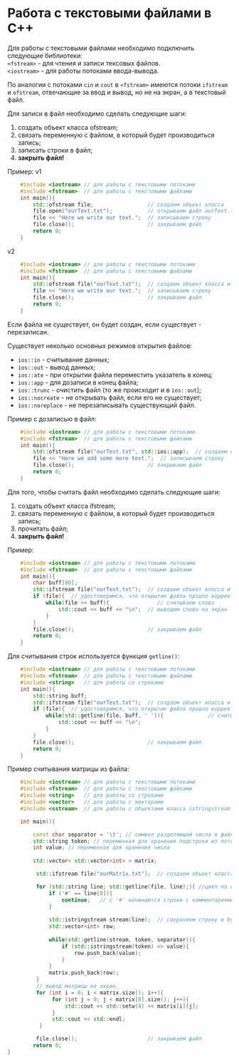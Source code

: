 # Работа с текстовыми файлами в С++

Для работы с текстовыми файлами необходимо подключить следующие библиотеки:  
    `<fstream>` - для чтения и записи тексовых файлов.  
    `<iostream>` - для работы потоками ввода-вывода.  

По аналогии с потоками `cin` и `cout` в `<fstream>` имеются потоки `ifstream` и `ofstream`, отвечающие за ввод и вывод, но не на экран, а в текстовый файл.

Для записи в файл необходимо сделать следующие шаги:  
1. создать объект класса ofstream;  
2. связать переменную с файлом, в который будет производиться запись;  
3. записать строки в файл;  
4. **закрыть файл!**

Пример:
v1  
```cpp
    #include <iostream> // для работы с текстовыми потоками
    #include <fstream>  // для работы с текстовыми файлами  
    int main(){
        std::ofstream file;                 // создаем объект класса 
        file.open("ourText.txt");           // открываем файл ourText.txt
        file << "Here we write our text.";  // записываем строку
        file.close();                       // закрываем файл
        return 0;
    }
```
v2  
```cpp
    #include <iostream> // для работы с текстовыми потоками
    #include <fstream>  // для работы с текстовыми файлами 
    int main(){
        std::ofstream file("ourText.txt");  // создаем объект класса и открываем файл ourText.txt
        file << "Here we write our text.";  // записываем строку
        file.close();                       // закрываем файл
        return 0;
    }
```

Если файла не существует, он будет создан, если существует - перезаписан.

Существует неколько основных режимов открытия файлов:  
* `ios::in` - считывание данных;
* `ios::out` - вывод данных;
* `ios::ate` - при открытии файла переместить указатель в конец;
* `ios::app` - для дозаписи в конец файла;
* `ios::trunc` - очистить файл (то же происходит и в `ios::out`);
* `ios::nocreate` - не открывать файл, если его не существует;
* `ios::noreplace` - не перезаписывать существующий файл.

Пример с дозаписью в файл:
```cpp
    #include <iostream> // для работы с текстовыми потоками
    #include <fstream>  // для работы с текстовыми файлами 
    int main(){
        std::ofstream file("ourText.txt", std::ios::app);  // создаем объект класса и открываем файл ourText.txt
        file << "Here we add some more text.";  // записываем строку
        file.close();                       // закрываем файл
        return 0;
    }
```

Для того, чтобы считать файл необходимо сделать следующие шаги:  
1. создать объект класса ifstream;  
2. связать переменную с файлом, в который будет производиться запись;  
3. прочитать файл;  
4. **закрыть файл!**

Пример:
```cpp
    #include <iostream> // для работы с текстовыми потоками
    #include <fstream>  // для работы с текстовыми файлами 
    int main(){
        char buff[80];
        std::ifstream file("ourText.txt");  // создаем объект класса и открываем файл ourText.txt
        if (file){  // удостоверимся, что открытие файла прошло корректно
            while(file >> buff){               // считываем слово
                std::cout << buff << "\n";  // выводим слово на экран
            }
        }
        file.close();                       // закрываем файл
        return 0;
    }
```
Для считывания строк используется функция `getline()`:
```cpp
    #include <iostream> // для работы с текстовыми потоками
    #include <fstream>  // для работы с текстовыми файлами
    #include <string>   // для работы со строками
    int main(){
        std::string buff;
        std::ifstream file("ourText.txt");  // создаем объект класса и открываем файл ourText.txt
        if (file){  // удостоверимся, что открытие файла прошло корректно
            while(std::getline(file, buff, ' ')){              // считываем строку
                std::cout << buff << "\n";
            }
        }
        file.close();                       // закрываем файл
        return 0;
    }
```

Пример считывания матрицы из файла:
```cpp
    #include <iostream> // для работы с текстовыми потоками
    #include <fstream>  // для работы с текстовыми файлами
    #include <string>   // для работы со строками
    #include <vector>   // для работы с векторами
    #include <sstream>  // для работы с объектами класса istringstream

    int main(){

        const char separator = '\t'; // символ разделяющий числа в файле (таб)
        std::string token; // переменная для хранения подстроки из потока
        int value; // переменная для хранения числа
    
        std::vector< std::vector<int> > matrix; 

         std::ifstream file("ourMatrix.txt");  // создаем объект класса и открываем файл ourText.txt

         for (std::string line; std::getline(file, line);){ //цикл по строкам в файле
             if ('#' == line[0]){
                 continue;   // c '#' начинаются строки с комментариями
             }
         
             std::istringstream stream(line);  // сохраняем строку в буфер, чтобы безопасно привести ее к нужному типу
             std::vector<int> row;
         
             while(std::getline(stream, token, separator)){ 
                 if (std::istringstream(token) >> value){
                     row.push_back(value);
                 }
             }
             matrix.push_back(row);
         }
         // вывод матрицы на экран
         for (int i = 0; i < matrix.size(); i++){
              for (int j = 0; j < matrix[0].size(); j++){
                  std::cout << std::setw(4) << matrix[i][j];
              }
              std::cout << std::endl;
          }

         file.close();                      // закрываем файл
        return 0;
}

